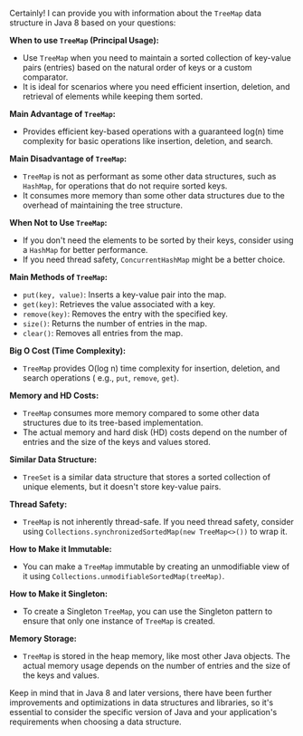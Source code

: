 Certainly! I can provide you with information about the `TreeMap` data structure in Java 8 based on your questions:

**When to use `TreeMap` (Principal Usage):**

- Use `TreeMap` when you need to maintain a sorted collection of key-value pairs (entries) based on the natural order of
  keys or a custom comparator.
- It is ideal for scenarios where you need efficient insertion, deletion, and retrieval of elements while keeping them
  sorted.

**Main Advantage of `TreeMap`:**

- Provides efficient key-based operations with a guaranteed log(n) time complexity for basic operations like insertion,
  deletion, and search.

**Main Disadvantage of `TreeMap`:**

- `TreeMap` is not as performant as some other data structures, such as `HashMap`, for operations that do not require
  sorted keys.
- It consumes more memory than some other data structures due to the overhead of maintaining the tree structure.

**When Not to Use `TreeMap`:**

- If you don't need the elements to be sorted by their keys, consider using a `HashMap` for better performance.
- If you need thread safety, `ConcurrentHashMap` might be a better choice.

**Main Methods of `TreeMap`:**

- `put(key, value)`: Inserts a key-value pair into the map.
- `get(key)`: Retrieves the value associated with a key.
- `remove(key)`: Removes the entry with the specified key.
- `size()`: Returns the number of entries in the map.
- `clear()`: Removes all entries from the map.

**Big O Cost (Time Complexity):**

- `TreeMap` provides O(log n) time complexity for insertion, deletion, and search operations (
  e.g., `put`, `remove`, `get`).

**Memory and HD Costs:**

- `TreeMap` consumes more memory compared to some other data structures due to its tree-based implementation.
- The actual memory and hard disk (HD) costs depend on the number of entries and the size of the keys and values stored.

**Similar Data Structure:**

- `TreeSet` is a similar data structure that stores a sorted collection of unique elements, but it doesn't store
  key-value pairs.

**Thread Safety:**

- `TreeMap` is not inherently thread-safe. If you need thread safety, consider
  using `Collections.synchronizedSortedMap(new TreeMap<>())` to wrap it.

**How to Make it Immutable:**

- You can make a `TreeMap` immutable by creating an unmodifiable view of it
  using `Collections.unmodifiableSortedMap(treeMap)`.

**How to Make it Singleton:**

- To create a Singleton `TreeMap`, you can use the Singleton pattern to ensure that only one instance of `TreeMap` is
  created.

**Memory Storage:**

- `TreeMap` is stored in the heap memory, like most other Java objects. The actual memory usage depends on the number of
  entries and the size of the keys and values.

Keep in mind that in Java 8 and later versions, there have been further improvements and optimizations in data
structures and libraries, so it's essential to consider the specific version of Java and your application's requirements
when choosing a data structure.
